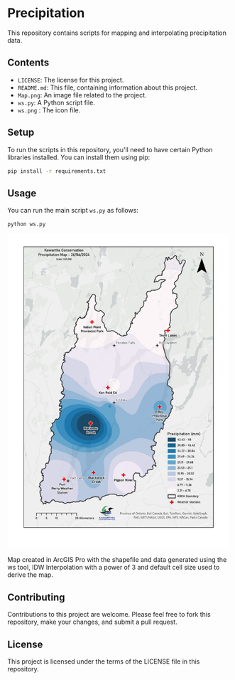 # Precipitation

This repository contains scripts for mapping and interpolating precipitation data.

## Contents

- `LICENSE`: The license for this project.
- `README.md`: This file, containing information about this project.
- `Map.png`: An image file related to the project.
- `ws.py`: A Python script file.
- `ws.png` : The icon file.

## Setup

To run the scripts in this repository, you'll need to have certain Python libraries installed. You can install them using pip:

```bash
pip install -r requirements.txt
```

## Usage

You can run the main script `ws.py` as follows:

```bash
python ws.py
```
<img src="Map.png" width="500">

Map created in ArcGIS Pro with the shapefile and data generated using the ws tool,
IDW Interpolation with a power of 3 and default cell size used to derive the map.

## Contributing

Contributions to this project are welcome. Please feel free to fork this repository, make your changes, and submit a pull request.

## License

This project is licensed under the terms of the LICENSE file in this repository.



